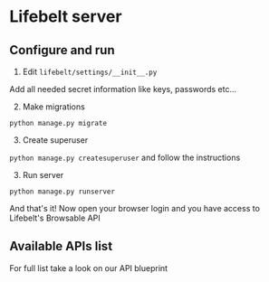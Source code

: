 # Lifebelt server

## Configure and run

1. Edit `lifebelt/settings/__init__.py`

  Add all needed secret information like keys, passwords etc...

2. Make migrations

  `python manage.py migrate`

3. Create superuser

  `python manage.py createsuperuser` and follow the instructions

3. Run server

  `python manage.py runserver`

And that's it! Now open your browser login and you have access to Lifebelt's Browsable API

## Available APIs list

For full list take a look on our API blueprint
